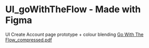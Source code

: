 # UI_goWithTheFlow - Made with Figma
UI Create Account page prototype + colour blending
[Go With The Flow_compressed.pdf](https://github.com/akelee/UI_goWithTheFlow/files/14220552/Go.With.The.Flow_compressed.pdf)
